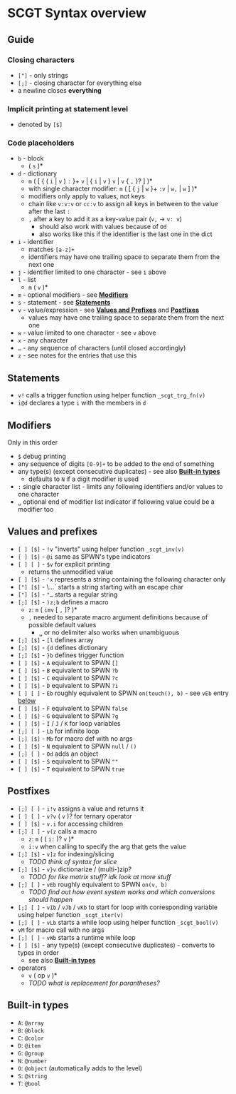 # SCGT Syntax overview

## Guide

### Closing characters
* `["]` - only strings
* `[;]` - closing character for everything else
* a newline closes **everything**

### Implicit printing at statement level
* denoted by `[$]`

### Code placeholders
* `b` - block
    * ( `s` )*
* `d` - dictionary
    * `m` ( [ { ( `i` | `v` ) `:` }+ `v` | { `i` | `v` } `v` | `v` { `,` }? ] )*
    * with single character modifier: `m` ( [ { `j` | `w` }+ `:v` | `w,` | `w` ] )*
    * modifiers only apply to values, not keys
    * chain like `v:v:v` or `cc:v` to assign all keys in between to the value after the last `:`
    * `,` after a key to add it as a key-value pair (`v,` → `v: v`)
        * should also work with values because of `Od`
        * also works like this if the identifier is the last one in the dict
* `i` - identifier
    * matches `[a-z]+`
    * identifiers may have one trailing space to separate them from the next one
* `j` - identifier limited to one character - see `i` above
* `l` - list
    * `m` ( `v` )*
* `m` - optional modifiers - see [**Modifiers**](#modifiers)
* `s` - statement - see [**Statements**](#statements)
* `v` - value/expression - see [**Values and Prefixes**](#values-and-prefixes) and [**Postfixes**](#postfixes)
    * values may have one trailing space to separate them from the next one
* `w` - value limited to one character - see `v` above
* `x` - any character
* `…` - any sequence of characters (until closed accordingly)
* `z` - see notes for the entries that use this

## Statements
* `v!` calls a trigger function using helper function `_scgt_trg_fn(v)`
* `i@d` declares a type `i` with the members in `d`

## Modifiers
Only in this order
* `$` debug printing
* any sequence of digits `[0-9]+` to be added to the end of something
* any type(s) (except consecutive duplicates) - see also [**Built-in types**](#built-in-types)
    * defaults to `N` if a digit modifier is used
* `:` single character list - limits any following identifiers and/or values to one character
* `␣` optional end of modifier list indicator if following value could be a modifier too

## Values and prefixes
* `[ ] [$]` - `!v` "inverts" using helper function `_scgt_inv(v)`
* `[ ] [$]` - `@i` same as SPWN's type indicators
* `[ ] [ ]` - `$v` for explicit printing
    * returns the unmodified value
* `[ ] [$]` - `'x` represents a string containing the following character only
* `["] [$]` - \…` starts a string starting with an escape char
* `["] [$]` - `"…` starts a regular string
* `[;] [$]` - `)z;b` defines a macro
    * `z`: `m` ( `imv` [ `,` ]? )*
    * `,` needed to separate macro argument definitions because of possible default values
        * `␣` or no delimiter also works when unambiguous
* `[;] [$]` - `[l` defines array
* `[;] [$]` - `{d` defines dictionary
* `[;] [$]` - `}b` defines trigger function
* `[ ] [$]` - `A` equivalent to SPWN `[]`
* `[ ] [$]` - `B` equivalent to SPWN `?b`
* `[ ] [$]` - `C` equivalent to SPWN `?c`
* `[ ] [$]` - `D` equivalent to SPWN `?i`
* `[ ] [ ]` - `Eb` roughly equivalent to SPWN `on(touch(), b)` - see `vEb` entry [below](#postfixes)
* `[ ] [$]` - `F` equivalent to SPWN `false`
* `[ ] [$]` - `G` equivalent to SPWN `?g`
* `[ ] [$]` - `I` / `J` / `K` for loop variables
* `[;] [ ]` - `Lb` for infinite loop
* `[;] [$]` - `Mb` for macro def with no args
* `[ ] [$]` - `N` equivalent to SPWN `null` / `()`
* `[;] [ ]` - `Od` adds an object
* `[ ] [$]` - `S` equivalent to SPWN `""`
* `[ ] [$]` - `T` equivalent to SPWN `true`

## Postfixes
* `[;] [ ]` - `i!v` assigns a value and returns it
* `[ ] [ ]` - `v?v` ( `v` )? for ternary operator
* `[ ] [$]` - `v.i` for accessing children
* `[;] [ ]` - `v(z` calls a macro
    * `z`: `m` ( ( `i:` )? `v` )*
    * `i:v` when calling to specify the arg that gets the value
* `[;] [$]` - `v]z` for indexing/slicing
    * *TODO think of syntax for slice*
* `[;] [$]` - `v}v` dictionarize / (multi-)zip?
    * *TODO for like matrix stuff? idk look at more stuff*
* `[;] [ ]` - `vEb` roughly equivalent to SPWN `on(v, b)`
    * *TODO find out how event system works and which conversions should happen*
* `[;] [ ]` - `vIb` / `vJb` / `vKb` to start for loop with corresponding variable using helper function `_scgt_iter(v)`
* `[;] [ ]` - `vLb` starts a while loop using helper function `_scgt_bool(v)`
* `vM` for macro call with no args
* `[;] [ ]` - `vWb` starts a runtime while loop
* `[ ] [$]` - any type(s) (except consecutive duplicates) - converts to types in order
    * see also [**Built-in types**](#built-in-types)
* operators
    * `v` ( op `v` )*
    * *TODO what is replacement for parantheses?*

## Built-in types
* `A`: `@array`
* `B`: `@block`
* `C`: `@color`
* `D`: `@item`
* `G`: `@group`
* `N`: `@number`
* `O`: `@object` (automatically adds to the level)
* `S`: `@string`
* `T`: `@bool`
